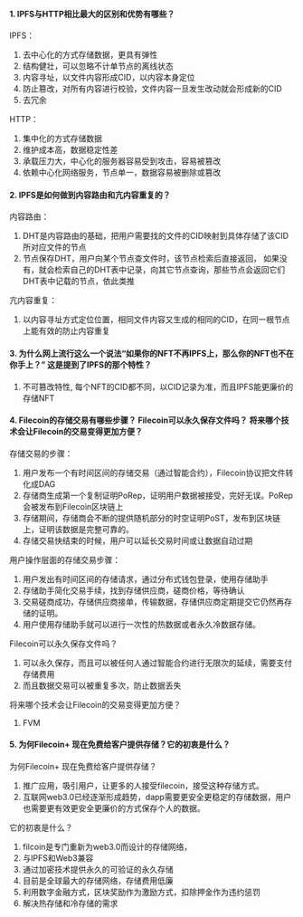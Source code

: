 #### 1. IPFS与HTTP相比最大的区别和优势有哪些？ 
IPFS：
1. 去中心化的方式存储数据，更具有弹性
2. 结构健壮，可以忽略不计单节点的离线状态
3. 内容寻址，以文件内容形成CID，以内容本身定位
4. 防止篡改，对所有内容进行校验，文件内容一旦发生改动就会形成新的CID
5. 去冗余

HTTP：
1. 集中化的方式存储数据
2. 维护成本高，数据稳定性差
3. 承载压力大，中心化的服务器容易受到攻击，容易被篡改
4. 依赖中心化网络服务，节点单一，数据容易被删除或篡改



#### 2. IPFS是如何做到内容路由和亢内容重复的？
内容路由：
1. DHT是内容路由的基础，把用户需要找的文件的CID映射到具体存储了该CID所对应文件的节点
2. 节点保存DHT，用户向某个节点查文件时，该节点检索后直接返回，
如果没有，就会检索自己的DHT表中记录，向其它节点查询，那些节点会返回它们DHT表中记载的节点，依此类推

亢内容重复：
1. 以内容寻址方式定位位置，相同文件内容又生成的相同的CID，在同一根节点上能有效的防止内容重复




#### 3. 为什么网上流行这么一个说法“如果你的NFT不再IPFS上，那么你的NFT也不在你手上？” 这是提到了IPFS的那个特性？
1. 不可篡改特性, 每个NFT的CID都不同，以CID记录为准，而且IPFS能更廉价的存储NFT



#### 4. Filecoin的存储交易有哪些步骤？ Filecoin可以永久保存文件吗？ 将来哪个技术会让Filecoin的交易变得更加方便？
存储交易的步骤：
1. 用户发布一个有时间区间的存储交易（通过智能合约），Filecoin协议把文件转化成DAG
2. 存储商生成第一个复制证明PoRep，证明用户数据被接受，完好无误。PoRep会被发布到Filecoin区块链上
3. 存储期间，存储商会不断的提供随机部分的时空证明PoST，发布到区块链上，证明该数据是完整可靠的。
4. 存储交易快结束的时候，用户可以延长交易时间或让数据自动过期

用户操作层面的存储交易步骤：
1. 用户发出有时间区间的存储请求，通过分布式钱包登录，使用存储助手
2. 存储助手简化交易手续，找到存储供应商，磋商价格，等待确认
3. 交易磋商成功，存储供应商接单，传输数据，存储供应商定期提交它仍然再存储的证明。
4. 用户使用存储助手就可以进行一次性的热数据或者永久冷数据存储。

Filecoin可以永久保存文件吗？
1. 可以永久保存，而且可以被任何人通过智能合约进行无限次的延续，需要支付存储费用
2. 而且数据交易可以被重复多次，防止数据丢失

将来哪个技术会让Filecoin的交易变得更加方便？
1. FVM

#### 5. 为何Filecoin+ 现在免费给客户提供存储？它的初衷是什么？
为何Filecoin+ 现在免费给客户提供存储？
1. 推广应用，吸引用户，让更多的人接受filecoin，接受这种存储方式。
2. 互联网web3.0已经逐渐形成趋势，dapp需要更安全更稳定的存储数据，用户也需要更有效更安全更廉价的方式保存个人的数据。

它的初衷是什么？
1. filcoin是专门重新为web3.0而设计的存储网络，
2. 与IPFS和Web3兼容
3. 通过加密技术提供永久的可验证的永久存储
4. 目前是全球最大的存储网络，存储费用低廉
5. 利用数字金融方式，区块奖励作为激励方式，扣除押金作为违约惩罚
6. 解决热存储和冷存储的需求
